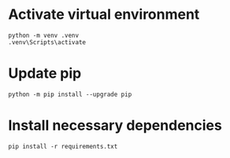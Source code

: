 # Activate virtual environment
```
python -m venv .venv
.venv\Scripts\activate
```

# Update pip
```
python -m pip install --upgrade pip
```

# Install necessary dependencies
```
pip install -r requirements.txt
```